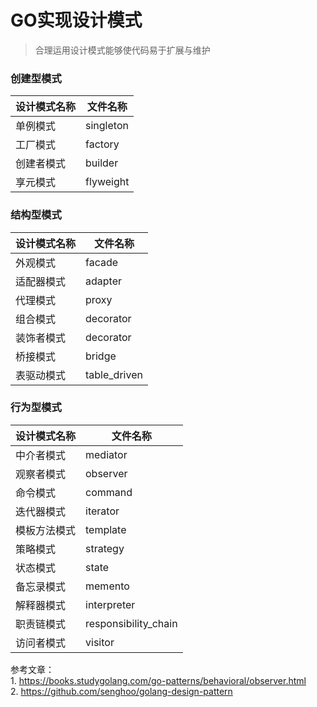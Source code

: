 # GO实现设计模式

> 合理运用设计模式能够使代码易于扩展与维护

### 创建型模式
设计模式名称 | 文件名称 
---|---
单例模式|singleton
工厂模式|factory
创建者模式|builder
享元模式|flyweight

### 结构型模式
设计模式名称 | 文件名称 
---|---
外观模式|facade
适配器模式|adapter
代理模式|proxy
组合模式|decorator
装饰者模式|decorator
桥接模式|bridge
表驱动模式|table_driven

### 行为型模式
设计模式名称 | 文件名称 
---|---
中介者模式|mediator
观察者模式|observer
命令模式|command
迭代器模式|iterator
模板方法模式|template
策略模式|strategy
状态模式|state
备忘录模式|memento
解释器模式|interpreter
职责链模式|responsibility_chain
访问者模式|visitor

参考文章：  
    1. https://books.studygolang.com/go-patterns/behavioral/observer.html   
    2. https://github.com/senghoo/golang-design-pattern